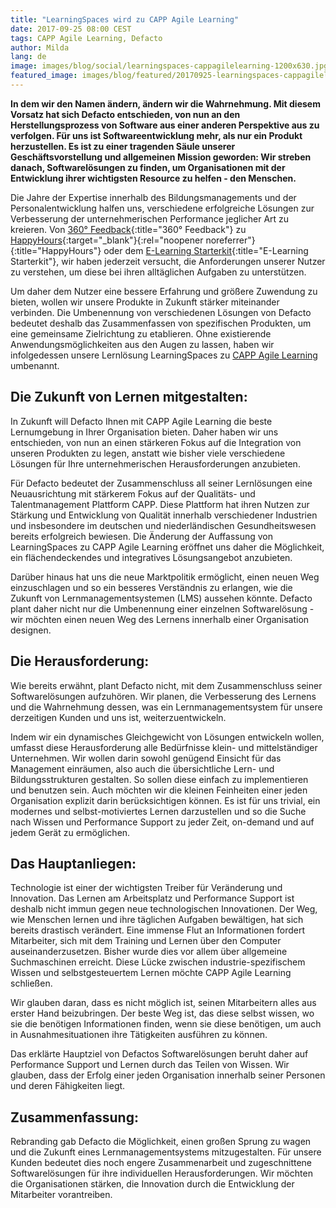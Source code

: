 ```yaml
---
title: "LearningSpaces wird zu CAPP Agile Learning"
date: 2017-09-25 08:00 CEST
tags: CAPP Agile Learning, Defacto
author: Milda
lang: de
image: images/blog/social/learningspaces-cappagilelearning-1200x630.jpg
featured_image: images/blog/featured/20170925-learningspaces-cappagilelearning.jpg
---
```


__In dem wir den Namen ändern, ändern wir die Wahrnehmung. Mit diesem Vorsatz hat sich Defacto entschieden, von nun an den Herstellungsprozess von Software aus einer anderen Perspektive aus zu verfolgen. Für uns ist Softwareentwicklung mehr, als nur ein Produkt herzustellen. Es ist zu einer tragenden Säule unserer Geschäftsvorstellung und allgemeinen Mission geworden: Wir streben danach, Softwarelösungen zu finden, um Organisationen mit der Entwicklung ihrer wichtigsten Resource zu helfen - den Menschen.__

Die Jahre der Expertise innerhalb des Bildungsmanagements und der Personalentwicklung halfen uns, verschiedene erfolgreiche Lösungen zur Verbesserung der unternehmerischen Performance jeglicher Art zu kreieren. Von [360° Feedback](/360-feedback/){:title="360° Feedback"} zu [HappyHours](https://github.com/DefactoSoftware/hours){:target="_blank"}{:rel="noopener noreferrer"}{:title="HappyHours"} oder dem [E-Learning Starterkit](/e-learning-starterkit/){:title="E-Learning Starterkit"}, wir haben jederzeit versucht, die Anforderungen unserer Nutzer zu verstehen, um diese bei ihren alltäglichen Aufgaben zu unterstützen.

Um daher dem Nutzer eine bessere Erfahrung und größere Zuwendung zu bieten, wollen wir unsere Produkte in Zukunft stärker miteinander verbinden. Die Umbenennung von verschiedenen Lösungen von Defacto bedeutet deshalb das Zusammenfassen von spezifischen Produkten, um eine gemeinsame Zielrichtung zu etablieren. Ohne existierende Anwendungsmöglichkeiten aus den Augen zu lassen, haben wir infolgedessen unsere Lernlösung LearningSpaces zu [CAPP Agile Learning](/capp-agile-learning/) umbenannt.

## Die Zukunft von Lernen mitgestalten:

In Zukunft will Defacto Ihnen mit CAPP Agile Learning die beste Lernumgebung in Ihrer Organisation bieten. Daher haben wir uns entschieden, von nun an einen stärkeren Fokus auf die Integration von unseren Produkten zu legen, anstatt wie bisher viele verschiedene Lösungen für Ihre unternehmerischen Herausforderungen anzubieten.

Für Defacto bedeutet der Zusammenschluss all seiner Lernlösungen eine Neuausrichtung mit stärkerem Fokus auf der Qualitäts- und Talentmanagement Plattform CAPP. Diese Plattform hat ihren Nutzen zur Stärkung und Entwicklung von Qualität innerhalb verschiedener Industrien und insbesondere im deutschen und niederländischen Gesundheitswesen bereits erfolgreich bewiesen. Die Änderung der Auffassung von LearningSpaces zu CAPP Agile Learning eröffnet uns daher die Möglichkeit, ein flächendeckendes und integratives Lösungsangebot anzubieten.

Darüber hinaus hat uns die neue Marktpolitik ermöglicht, einen neuen Weg einzuschlagen und so ein besseres Verständnis zu erlangen, wie die Zukunft von Lernmanagementsystemen (LMS) aussehen könnte. Defacto plant daher nicht nur die Umbenennung einer einzelnen Softwarelösung - wir möchten einen neuen Weg des Lernens innerhalb einer Organisation designen.

## Die Herausforderung:

Wie bereits erwähnt, plant Defacto nicht, mit dem Zusammenschluss seiner Softwarelösungen aufzuhören. Wir planen, die Verbesserung des Lernens und die Wahrnehmung dessen, was ein Lernmanagementsystem für unsere derzeitigen Kunden und uns ist, weiterzuentwickeln.

Indem wir ein dynamisches Gleichgewicht von Lösungen entwickeln wollen, umfasst diese Herausforderung alle Bedürfnisse klein- und mittelständiger Unternehmen. Wir wollen darin sowohl genügend Einsicht für das Management einräumen, also auch die übersichtliche Lern- und Bildungsstrukturen gestalten. So sollen diese einfach zu implementieren und benutzen sein. Auch möchten wir die kleinen Feinheiten einer jeden Organisation explizit darin berücksichtigen können. Es ist für uns trivial, ein modernes und selbst-motiviertes Lernen darzustellen und so die Suche nach Wissen und Performance Support zu jeder Zeit, on-demand und auf jedem Gerät zu ermöglichen.

## Das Hauptanliegen:

Technologie ist einer der wichtigsten Treiber für Veränderung und Innovation. Das Lernen am Arbeitsplatz und Performance Support ist deshalb nicht immun gegen neue technologischen Innovationen. Der Weg, wie Menschen lernen und ihre täglichen Aufgaben bewältigen, hat sich bereits drastisch verändert. Eine immense Flut an Informationen fordert Mitarbeiter, sich mit dem Training und Lernen über den Computer auseinanderzusetzen. Bisher wurde dies vor allem über allgemeine Suchmaschinen erreicht. Diese Lücke zwischen industrie-spezifischem Wissen und selbstgesteuertem Lernen möchte CAPP Agile Learning schließen.

Wir glauben daran, dass es nicht möglich ist, seinen Mitarbeitern alles aus erster Hand beizubringen. Der beste Weg ist, das diese selbst wissen, wo sie die benötigen Informationen finden, wenn sie diese benötigen, um auch in Ausnahmesituationen ihre Tätigkeiten ausführen zu können.

Das erklärte Hauptziel von Defactos Softwarelösungen beruht daher auf Performance Support und Lernen durch das Teilen von Wissen. Wir glauben, dass der Erfolg einer jeden Organisation innerhalb seiner Personen und deren Fähigkeiten liegt.

## Zusammenfassung:

Rebranding gab Defacto die Möglichkeit, einen großen Sprung zu wagen und die Zukunft eines Lernmanagementsystems mitzugestalten. Für unsere Kunden bedeutet dies noch engere Zusammenarbeit und zugeschnittene Softwarelösungen für ihre individuellen Herausforderungen. Wir möchten die Organisationen stärken, die Innovation durch die Entwicklung der Mitarbeiter vorantreiben.
